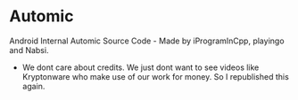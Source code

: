 # Automic
Android Internal Automic Source Code - Made by iProgramInCpp, playingo and Nabsi.

- We dont care about credits. We just dont want to see videos like Kryptonware who make use of our work for money. So I republished this again.
